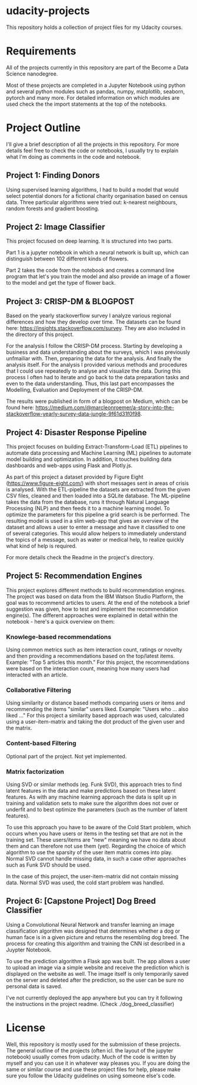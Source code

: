 # udacity-projects
This repository holds a collection of project files for my Udacity courses.

# Requirements

All of the projects currently in this repository are part of the Become a Data Science nanodegree.

Most of these projects are completed in a Jupyter Notebook using python and several python modules such as pandas, numpy, matplotlib, seaborn, pytorch and many more. For detailed information on which modules are used check the the import statements at the top of the notebooks.

# Project Outline

I'll give a brief description of all the projects in this repository. For more details feel free to check the code or notebooks, I usually try to explain what I'm doing as comments in the code and notebook.

## Project 1: Finding Donors

Using supervised learning algorithms, I had to build a model that would select potential donors for a fictional charity organisation based on census data. Three particular algorithms were tried out: k-nearest neighbours, random forests and gradient boosting.

## Project 2: Image Classifier

This project focused on deep learning. It is structured into two parts.

Part 1 is a jupyter notebook in which a neural network is built up, which can distinguish between 102 different kinds of flowers.

Part 2 takes the code from the notebook and creates a command line program that let's you train the model and also provide an image of a flower to the model and get the type of flower back.

## Project 3: CRISP-DM & BLOGPOST

Based on the yearly stackoverflow survey I analyze various regional differences and how they develop over time. The datasets can be found here: https://insights.stackoverflow.com/survey. They are also included in the directory of this project.

For the analysis I follow the CRISP-DM process. Starting by developing a business and data understanding about the surveys, which I was previously unfmailiar with. Then, preparing the data for the analysis. And finally the analysis itself. For the analysis I provided various methods and procedures that I could use repeatedly to analyse and visualize the data. During this process I often had to iterate and go back to the data preparation tasks and even to the data understanding. Thus, this last part encompasses the Modelling, Evaluation and Deployment of the CRISP-DM.

The results were published in form of a blogpost on Medium, which can be found here: https://medium.com/@marcleonroemer/a-story-into-the-stackoverflow-yearly-survey-data-jungle-9f61d31f0f98.

## Project 4: Disaster Response Pipeline

This project focuses on building Extract-Transform-Load (ETL) pipelines to automate data processing and Machine Learning (ML) pipelines to automate model building and optimization. In addition, it touches building data dashboards and web-apps using Flask and Plotly.js. 

As part of this project a dataset provided by Figure Eight (https://www.figure-eight.com/) with short messages sent in areas of crisis is analysed. With the ETL-pipeline the datasets are extracted from the given CSV files, cleaned and then loaded into a SQLite database. The ML-pipeline takes the data from the database, runs it through Natural Language Processing (NLP) and then feeds it to a machine learning model. To optimize the parameters for this pipeline a grid search is be performed. The resulting model is used in a slim web-app that gives an overview of the dataset and allows a user to enter a message and have it classified to one of several categories. This would allow helpers to immediately understand the topics of a message, such as water or medical help, to realize quickly what kind of help is required.

For more details check the Readme in the project's directory.

## Project 5: Recommendation Engines

This project explores different methods to build recommendation engines. The project was based on data from the IBM Watson Studio Platform, the goal was to recommend articles to users. At the end of the notebook a brief suggestion was given, how to test and implement the recommendation engine(s). The different approaches were explained in detail within the notebook - here's a quick overview on them:

### Knowlege-based recommendations

Using common metrics such as item interaction count, ratings or novelty and then providing a recommendations based on the top/latest items. Example: "Top 5 articles this month."
For this project, the recommendations were based on the interaction count, meaning how many users had interacted with an article.

### Collaborative Filtering

Using similarity or distance based methods comparing users or items and recommending the items "similar" users liked. Example: "Users who ... also liked ..."
For this project a similarity based approach was used, calculated using a user-item-matrix and taking the dot product of the given user and the matrix.

### Content-based Filtering

Optional part of the project. Not yet implemented.

### Matrix factorization

Using SVD or similar methods (eg. Funk SVD), this approach tries to find latent features in the data and make predictions based on these latent features. As with any machine learning approach the data is split up in training and validation sets to make sure the algorithm does not over or underfit and to best optimize the parameters (such as the number of latent features).

To use this approach you have to be aware of the Cold Start problem, which occurs when you have users or items in the testing set that are not in the training set. These users/items are "new" meaning we have no data about them and can therefore not use them (yet). Regarding the choice of which algorithm to use the sparsity of the user item matrix comes into play. Normal SVD cannot handle missing data, in such a case other approaches such as Funk SVD should be used.

In the case of this project, the user-item-matrix did not contain missing data. Normal SVD was used, the cold start problem was handled.

## Project 6: [Capstone Project] Dog Breed Classifier

Using a Convolutional Neural Network and transfer learning an image classification algorithm was designed that determines whether a dog or human face is in a given picture and returns the resembling dog breed. The process for creating this algorithm and training the CNN ist described in a Juypter Notebook.

To use the prediction algorithm a Flask app was built. The app allows a user to upload an image via a simple website and receive the prediction which is displayed on the website as well. The image itself is only temporarily saved on the server and deleted after the prediction, so the user can be sure no personal data is saved.

I've not currently deployed the app anywhere but you can try it following the instructions in the project readme. (Check ./dog_breed_classifier)

# License

Well, this repository is mostly used for the submission of these projects. The general outline of the projects (often icl. the layout of the jupyter notebook) usually comes from udacity. Much of the code is written by myself and you can use it in whatever way pleases you. If you are doing the same or similar course and use these project files for help, please make sure you follow the Udacity guidelines on using someone else's code.


